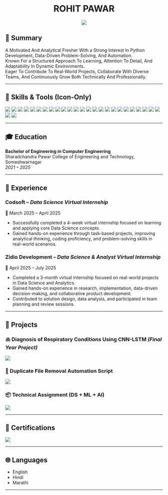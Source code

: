 <h1 align="center"><strong>ROHIT PAWAR</strong></h1>
<p align="center">
  <img src="https://readme-typing-svg.herokuapp.com?lines=Hello+👋,+I'm+Rohit+Pawar;Python+Developer;ML+and+AI+Learner;Welcome+to+my+GitHub!&center=true&width=500" />
</p>

## 📝 Summary

A Motivated And Analytical Fresher With a Strong Interest In Python Development, Data-Driven Problem-Solving, And Automation.  
Known For a Structured Approach To Learning, Attention To Detail, And Adaptability In Dynamic Environments.  
Eager To Contribute To Real-World Projects, Collaborate With Diverse Teams, And Continuously Grow Both Technically And Professionally.

---

## 🚀 Skills & Tools (Icon-Only)

<p align="left">
  <!-- Languages -->
  <img src="https://img.shields.io/badge/-Python-000?style=for-the-badge&logo=python" />
  <img src="https://img.shields.io/badge/-SQL-000?style=for-the-badge&logo=postgresql" />

  <!-- Data Analytics -->
  <img src="https://img.shields.io/badge/-Pandas-000?style=for-the-badge&logo=pandas" />
  <img src="https://img.shields.io/badge/-NumPy-000?style=for-the-badge&logo=numpy" />
  <img src="https://img.shields.io/badge/-Matplotlib-000?style=for-the-badge&logo=matplotlib" />
  <img src="https://img.shields.io/badge/-Seaborn-000?style=for-the-badge" />

  <!-- Machine Learning -->
  <img src="https://img.shields.io/badge/-Scikit--learn-000?style=for-the-badge&logo=scikit-learn" />

  <!-- Generative AI -->
  <img src="https://img.shields.io/badge/-OpenAI-000?style=for-the-badge&logo=openai" />
  <img src="https://img.shields.io/badge/-Hugging%20Face-000?style=for-the-badge&logo=huggingface" />

  <!-- Automation -->
  <img src="https://img.shields.io/badge/-Automation-000?style=for-the-badge&logo=python" />
  <img src="https://img.shields.io/badge/-API-000?style=for-the-badge&logo=fastapi" />

  <!-- Frontend -->
  <img src="https://img.shields.io/badge/-HTML5-000?style=for-the-badge&logo=html5" />
  <img src="https://img.shields.io/badge/-CSS3-000?style=for-the-badge&logo=css3" />

  <!-- Backend -->
  <img src="https://img.shields.io/badge/-Django-000?style=for-the-badge&logo=django" />
  <img src="https://img.shields.io/badge/-Flask-000?style=for-the-badge&logo=flask" />
  <img src="https://img.shields.io/badge/-FastAPI-000?style=for-the-badge&logo=fastapi" />
  <img src="https://img.shields.io/badge/-OpenCV-000?style=for-the-badge&logo=opencv" />

  <!-- Database -->
  <img src="https://img.shields.io/badge/-MySQL-000?style=for-the-badge&logo=mysql" />
  <img src="https://img.shields.io/badge/-MongoDB-000?style=for-the-badge&logo=mongodb" />

  <!-- Tools & Frameworks -->
  <img src="https://img.shields.io/badge/-Power%20BI-000?style=for-the-badge&logo=powerbi" />
  <img src="https://img.shields.io/badge/-Tableau-000?style=for-the-badge&logo=tableau" />
  <img src="https://img.shields.io/badge/-Git-000?style=for-the-badge&logo=git" />
  <img src="https://img.shields.io/badge/-GitHub-000?style=for-the-badge&logo=github" />
  <img src="https://img.shields.io/badge/-Anaconda-000?style=for-the-badge&logo=anaconda" />
  <img src="https://img.shields.io/badge/-Jupyter-000?style=for-the-badge&logo=jupyter" />
  <img src="https://img.shields.io/badge/-VS%20Code-000?style=for-the-badge&logo=visual-studio-code" />
  <img src="https://img.shields.io/badge/-Colab-000?style=for-the-badge&logo=googlecolab" />
</p>

---

## 🎓 Education

**Bachelor of Engineering in Computer Engineering**  
Sharadchandra Pawar College of Engineering and Technology, Someshwarnagar  
*2021 – 2025*

---

## 💼 Experience

### Codsoft – *Data Science Virtual Internship*  
📅 March 2025 – April 2025  
- Successfully completed a 4-week virtual internship focused on learning and applying core Data Science concepts.  
- Gained hands-on experience through task-based projects, improving analytical thinking, coding proficiency, and problem-solving skills in real-world scenarios.

### Zidio Development – *Data Science & Analyst Virtual Internship*  
📅 April 2025 – July 2025  
- Completed a 3-month virtual internship focused on real-world projects in Data Science and Analytics.  
- Gained hands-on experience in research, implementation, data-driven decision-making, and collaborative product development.  
- Contributed to solution design, data analysis, and participated in team planning and review sessions.

---

## 🚀 Projects

### 🫁 Diagnosis of Respiratory Conditions Using CNN-LSTM *(Final Year Project)*  
<a href="https://github.com/rohitbpawar25/BE_Project_2025">
  <img src="https://img.shields.io/badge/View_Project-blue?style=for-the-badge&logo=github" />
</a>  

### 🧹 Duplicate File Removal Automation Script  
<a href="#">
  <img src="https://img.shields.io/badge/View_Script-blue?style=for-the-badge&logo=python" />
</a>  

### 📦 Technical Assignment (DS + ML + AI)  
<a href="https://github.com/rohitbpawar25/Marvellous-Python-Assignments/tree/2f1e97fcde951ae1dba8abcccc62e3c9b89209d0/Assignment_22">
  <img src="https://img.shields.io/badge/View_Assignment-blue?style=for-the-badge&logo=jupyter" />
</a>  

---

## 🏅 Certifications

<a href="https://github.com/rohitbpawar25/Certifications">
  <img src="https://img.shields.io/badge/View_Certifications-blue?style=for-the-badge&logo=openbadges" />
</a>  

---

## 🌐 Languages

- English  
- Hindi  
- Marathi

---
